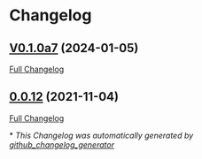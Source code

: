# Changelog

## [V0.1.0a7](https://github.com/NeonJarbas/ovos_utils/tree/V0.1.0a7) (2024-01-05)

[Full Changelog](https://github.com/NeonJarbas/ovos_utils/compare/0.0.12...V0.1.0a7)

## [0.0.12](https://github.com/NeonJarbas/ovos_utils/tree/0.0.12) (2021-11-04)

[Full Changelog](https://github.com/NeonJarbas/ovos_utils/compare/25fe462e3c19a58f32dc1fd940bf7c96fc18e6de...0.0.12)



\* *This Changelog was automatically generated by [github_changelog_generator](https://github.com/github-changelog-generator/github-changelog-generator)*
